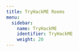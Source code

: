 ```yaml
---
title: TryHackME Rooms
menu:
  sidebar:
    name: TryHackME
    identifier: TryHackME
    weight: 20
---
```


